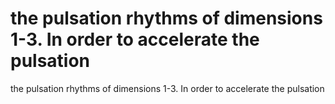 # the pulsation rhythms of dimensions 1-3. In order to accelerate the pulsation

the pulsation rhythms of dimensions 1-3. In order to accelerate the pulsation